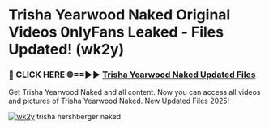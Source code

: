 # Trisha Yearwood Naked Original Videos 0nlyFans Leaked - Files Updated! (wk2y)

<h3>🔴 CLICK HERE 🌐==►► <a href="https://tinyurl.com/yckcrads" rel="nofollow">Trisha Yearwood Naked Updated Files</a></h3>

Get Trisha Yearwood Naked and all content. Now you can access all videos and pictures of Trisha Yearwood Naked. New Updated Files 2025!

[![wk2y](https://i.imgur.com/hpKpOFt.gif)](https://tinyurl.com/yckcrads)
trisha hershberger naked